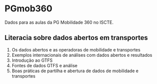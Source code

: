 # PGmob360

Dados para as aulas da PG Mobilidade 360 no ISCTE.

## Literacia sobre dados abertos em transportes

1.  Os dados abertos e as operadoras de mobilidade e transportes
2.  Exemplos internacionais de análises com dados abertos e resultados
3.  Introdução ao GTFS
4.  Fontes de dados GTFS e análise
5.  Boas práticas de partilha e abertura de dados de mobilidade e transportes
